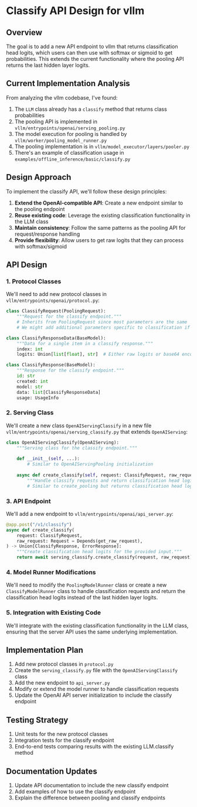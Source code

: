 # Classify API Design for vllm

## Overview

The goal is to add a new API endpoint to vllm that returns classification head logits, which users can then use with softmax or sigmoid to get probabilities. This extends the current functionality where the pooling API returns the last hidden layer logits.

## Current Implementation Analysis

From analyzing the vllm codebase, I've found:

1. The `LLM` class already has a `classify` method that returns class probabilities
2. The pooling API is implemented in `vllm/entrypoints/openai/serving_pooling.py`
3. The model execution for pooling is handled by `vllm/worker/pooling_model_runner.py`
4. The pooling implementation is in `vllm/model_executor/layers/pooler.py`
5. There's an example of classification usage in `examples/offline_inference/basic/classify.py`

## Design Approach

To implement the classify API, we'll follow these design principles:

1. **Extend the OpenAI-compatible API**: Create a new endpoint similar to the pooling endpoint
2. **Reuse existing code**: Leverage the existing classification functionality in the LLM class
3. **Maintain consistency**: Follow the same patterns as the pooling API for request/response handling
4. **Provide flexibility**: Allow users to get raw logits that they can process with softmax/sigmoid

## API Design

### 1. Protocol Classes

We'll need to add new protocol classes in `vllm/entrypoints/openai/protocol.py`:

```python
class ClassifyRequest(PoolingRequest):
    """Request for the classify endpoint."""
    # Inherits from PoolingRequest since most parameters are the same
    # We might add additional parameters specific to classification if needed

class ClassifyResponseData(BaseModel):
    """Data for a single item in a classify response."""
    index: int
    logits: Union[list[float], str]  # Either raw logits or base64 encoded

class ClassifyResponse(BaseModel):
    """Response for the classify endpoint."""
    id: str
    created: int
    model: str
    data: list[ClassifyResponseData]
    usage: UsageInfo
```

### 2. Serving Class

We'll create a new class `OpenAIServingClassify` in a new file `vllm/entrypoints/openai/serving_classify.py` that extends `OpenAIServing`:

```python
class OpenAIServingClassify(OpenAIServing):
    """Serving class for the classify endpoint."""
    
    def __init__(self, ...):
        # Similar to OpenAIServingPooling initialization
        
    async def create_classify(self, request: ClassifyRequest, raw_request: Optional[Request] = None) -> Union[ClassifyResponse, ErrorResponse]:
        """Handle classify requests and return classification head logits."""
        # Similar to create_pooling but returns classification head logits
```

### 3. API Endpoint

We'll add a new endpoint to `vllm/entrypoints/openai/api_server.py`:

```python
@app.post("/v1/classify")
async def create_classify(
    request: ClassifyRequest,
    raw_request: Request = Depends(get_raw_request),
) -> Union[ClassifyResponse, ErrorResponse]:
    """Create classification head logits for the provided input."""
    return await serving_classify.create_classify(request, raw_request)
```

### 4. Model Runner Modifications

We'll need to modify the `PoolingModelRunner` class or create a new `ClassifyModelRunner` class to handle classification requests and return the classification head logits instead of the last hidden layer logits.

### 5. Integration with Existing Code

We'll integrate with the existing classification functionality in the LLM class, ensuring that the server API uses the same underlying implementation.

## Implementation Plan

1. Add new protocol classes in `protocol.py`
2. Create the `serving_classify.py` file with the `OpenAIServingClassify` class
3. Add the new endpoint to `api_server.py`
4. Modify or extend the model runner to handle classification requests
5. Update the OpenAI API server initialization to include the classify endpoint

## Testing Strategy

1. Unit tests for the new protocol classes
2. Integration tests for the classify endpoint
3. End-to-end tests comparing results with the existing LLM.classify method

## Documentation Updates

1. Update API documentation to include the new classify endpoint
2. Add examples of how to use the classify endpoint
3. Explain the difference between pooling and classify endpoints
